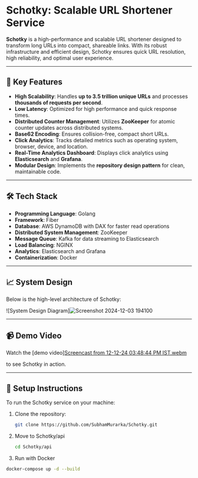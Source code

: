 # Schotky: Scalable URL Shortener Service

**Schotky** is a high-performance and scalable URL shortener designed to transform long URLs into compact, shareable links. With its robust infrastructure and efficient design, Schotky ensures quick URL resolution, high reliability, and optimal user experience.

---

## 🚀 **Key Features**

- **High Scalability**: Handles **up to 3.5 trillion unique URLs** and processes **thousands of requests per second**.
- **Low Latency**: Optimized for high performance and quick response times.
- **Distributed Counter Management**: Utilizes **ZooKeeper** for atomic counter updates across distributed systems.
- **Base62 Encoding**: Ensures collision-free, compact short URLs.
- **Click Analytics**: Tracks detailed metrics such as operating system, browser, device, and location.
- **Real-Time Analytics Dashboard**: Displays click analytics using **Elasticsearch** and **Grafana**.
- **Modular Design**: Implements the **repository design pattern** for clean, maintainable code.

---

## 🛠️ **Tech Stack**

- **Programming Language**: Golang
- **Framework**: Fiber
- **Database**: AWS DynamoDB with DAX for faster read operations
- **Distributed System Management**: ZooKeeper
- **Message Queue**: Kafka for data streaming to Elasticsearch
- **Load Balancing**: NGINX
- **Analytics**: Elasticsearch and Grafana
- **Containerization**: Docker

---

## 📈 System Design

Below is the high-level architecture of Schotky:

![System Design Diagram]![Screenshot 2024-12-03 194100](https://github.com/user-attachments/assets/f2974b96-bbd8-4281-8c0d-bb90da870bc7)


---

## 📹 Demo Video

Watch the [demo video][Screencast from 12-12-24 03:48:44 PM IST.webm](https://github.com/user-attachments/assets/89171014-3bf1-4017-9229-e1f007fc3267)

to see Schotky in action.

---

## 🔧 Setup Instructions

To run the Schotky service on your machine:

1. Clone the repository:
   ```bash
   git clone https://github.com/SubhamMurarka/Schotky.git

2. Move to Schotky/api
   ```bash
   cd Schotky/api

3. Run with Docker
```bash
docker-compose up -d --build
